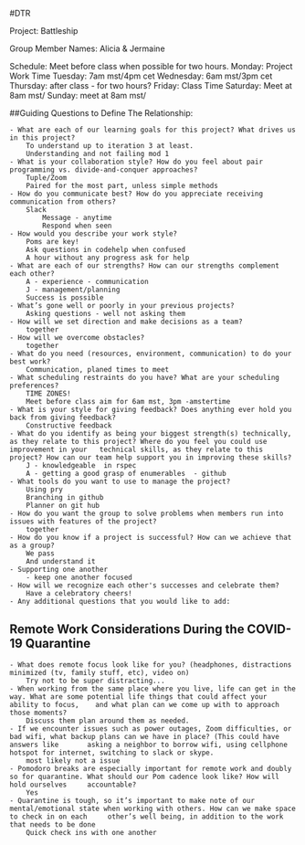#DTR

Project: Battleship

Group Member Names: Alicia & Jermaine

Schedule: Meet before class when possible for two hours.
	Monday: Project Work Time
	Tuesday: 7am mst/4pm cet
	Wednesday: 6am mst/3pm cet
	Thursday: after class - for two hours?
	Friday: Class Time
	Saturday: Meet at 8am mst/
	Sunday: meet at 8am mst/
	
##Guiding Questions to Define The Relationship:

	- What are each of our learning goals for this project? What drives us in this project?
		To understand up to iteration 3 at least.
		Understanding and not failing mod 1
	- What is your collaboration style? How do you feel about pair programming vs. divide-and-conquer approaches?
		Tuple/Zoom
		Paired for the most part, unless simple methods
	- How do you communicate best? How do you appreciate receiving communication from others?
		Slack
			Message - anytime
			Respond when seen
	- How would you describe your work style?
		Poms are key!
		Ask questions in codehelp when confused
		A hour without any progress ask for help
	- What are each of our strengths? How can our strengths complement each other?
		A - experience - communication
		J - management/planning
		Success is possible
	- What’s gone well or poorly in your previous projects?
		Asking questions - well not asking them
	- How will we set direction and make decisions as a team?
		together
	- How will we overcome obstacles?
		together
	- What do you need (resources, environment, communication) to do your best work?
		Communication, planed times to meet
	- What scheduling restraints do you have? What are your scheduling preferences?
		TIME ZONES!
		Meet before class aim for 6am mst, 3pm -amstertime
	- What is your style for giving feedback? Does anything ever hold you back from giving feedback?
		Constructive feedback
	- What do you identify as being your biggest strength(s) technically, as they relate to this project? Where do you feel you could use improvement in your 	technical skills, as they relate to this project? How can our team help support you in improving these skills?
		J - knowledgeable  in rspec
		A - getting a good grasp of enumerables  - github
	- What tools do you want to use to manage the project?
		Using pry
		Branching in github
		Planner on git hub
	- How do you want the group to solve problems when members run into issues with features of the project?
		together
	- How do you know if a project is successful? How can we achieve that as a group?
		We pass
		And understand it
	- Supporting one another
		- keep one another focused
	- How will we recognize each other's successes and celebrate them?
		Have a celebratory cheers!
	- Any additional questions that you would like to add:

## Remote Work Considerations During the COVID-19 Quarantine
	- What does remote focus look like for you? (headphones, distractions minimized (tv, family stuff, etc), video on)
 		Try not to be super distracting...
	- When working from the same place where you live, life can get in the way. What are some potential life things that could affect your ability to focus, 	and what plan can we come up with to approach those moments?
		Discuss them plan around them as needed.
	- If we encounter issues such as power outages, Zoom difficulties, or bad wifi, what backup plans can we have in place? (This could have answers like 		asking a neighbor to borrow wifi, using cellphone hotspot for internet, switching to slack or skype.
		most likely not a issue
	- Pomodoro breaks are especially important for remote work and doubly so for quarantine. What should our Pom cadence look like? How will hold ourselves 	accountable?
		Yes
	- Quarantine is tough, so it’s important to make note of our mental/emotional state when working with others. How can we make space to check in on each 	other’s well being, in addition to the work that needs to be done
		Quick check ins with one another

